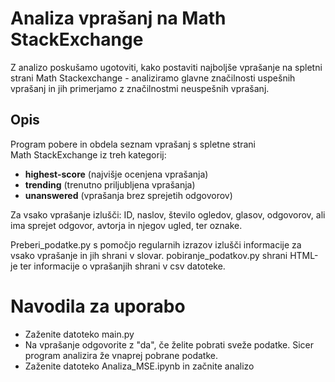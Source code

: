 # Analiza vprašanj na Math StackExchange

Z analizo poskušamo ugotoviti, kako postaviti najboljše vprašanje na spletni strani
Math Stackexchange - analiziramo glavne značilnosti uspešnih vprašanj in jih primerjamo z značilnostmi
neuspešnih vprašanj.

## Opis  
Program pobere in obdela seznam vprašanj s spletne strani Math StackExchange iz treh kategorij:  
- **highest-score** (najvišje ocenjena vprašanja)  
- **trending** (trenutno priljubljena vprašanja)  
- **unanswered** (vprašanja brez sprejetih odgovorov)  

Za vsako vprašanje izlušči: ID, naslov, število ogledov, glasov, odgovorov, ali ima sprejet odgovor, avtorja in njegov ugled, ter oznake.

Preberi_podatke.py s pomočjo regularnih izrazov izlušči informacije za vsako vprašanje in jih shrani v slovar.
pobiranje_podatkov.py shrani HTML-je ter informacije o vprašanjih shrani v csv datoteke.
# Navodila za uporabo
- Zaženite datoteko main.py
- Na vprašanje odgovorite z "da", če želite pobrati sveže podatke. Sicer program analizira že vnaprej pobrane podatke.
- Zaženite datoteko Analiza_MSE.ipynb in začnite analizo
